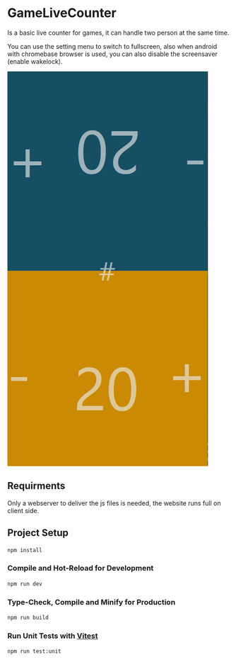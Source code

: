 # GameLiveCounter

Is a basic live counter for games,
it can handle two person at the same time.

You can use the setting menu to switch to fullscreen,
also when android with chromebase browser is used,
you can also disable the screensaver (enable wakelock).

![App](doc/App.png)

## Requirments

Only a webserver to deliver the js files is needed,
the website runs full on client side.

## Project Setup

```sh
npm install
```

### Compile and Hot-Reload for Development

```sh
npm run dev
```

### Type-Check, Compile and Minify for Production

```sh
npm run build
```

### Run Unit Tests with [Vitest](https://vitest.dev/)

```sh
npm run test:unit
```
